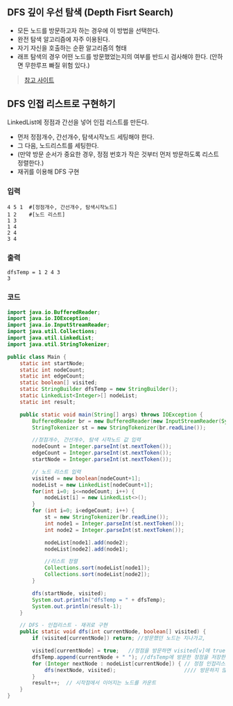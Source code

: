 ## DFS 깊이 우선 탐색 (Depth Fisrt Search)
+ 모든 노드를 방문하고자 하는 경우에 이 방법을 선택한다.
+ 완전 탐색 알고리즘에 자주 이용된다.
+ 자기 자신을 호출하는 순환 알고리즘의 형태
+ 래프 탐색의 경우 어떤 노드를 방문했었는지의 여부를 반드시 검사해야 한다. (안하면 무한루프 빠질 위험 있다.)

> [참고 사이트](https://minhamina.tistory.com/22) <br>

## DFS 인접 리스트로 구현하기
LinkedList에 정점과 간선을 넣어 인접 리스트를 만든다. <br>
+ 먼저 정점개수, 간선개수, 탐색시작노드 세팅해야 한다.
+ 그 다음, 노드리스트를 세팅한다.
+ (만약 방문 순서가 중요한 경우, 정점 번호가 작은 것부터 먼저 방문하도록 리스트 정렬한다.)
+ 재귀를 이용해 DFS 구현

### 입력
```
4 5 1  #[정점개수, 간선개수, 탐색시작노드]
1 2    #[노드 리스트]
1 3
1 4
2 4
3 4
```

### 출력
```
dfsTemp = 1 2 4 3 
3
```

### 코드
```java
import java.io.BufferedReader;
import java.io.IOException;
import java.io.InputStreamReader;
import java.util.Collections;
import java.util.LinkedList;
import java.util.StringTokenizer;

public class Main {
    static int startNode;
    static int nodeCount;
    static int edgeCount;
    static boolean[] visited;
    static StringBuilder dfsTemp = new StringBuilder();
    static LinkedList<Integer>[] nodeList;
    static int result;

    public static void main(String[] args) throws IOException {
        BufferedReader br = new BufferedReader(new InputStreamReader(System.in));
        StringTokenizer st = new StringTokenizer(br.readLine());

        //정점개수, 간선개수, 탐색 시작노드 값 입력
        nodeCount = Integer.parseInt(st.nextToken());
        edgeCount = Integer.parseInt(st.nextToken());
        startNode = Integer.parseInt(st.nextToken());

        // 노드 리스트 입력
        visited = new boolean[nodeCount+1];
        nodeList = new LinkedList[nodeCount+1];
        for(int i=0; i<=nodeCount; i++) {
            nodeList[i] = new LinkedList<>();
        }
        for (int i=0; i<edgeCount; i++) {
            st = new StringTokenizer(br.readLine());
            int node1 = Integer.parseInt(st.nextToken());
            int node2 = Integer.parseInt(st.nextToken());

            nodeList[node1].add(node2);
            nodeList[node2].add(node1);

            //리스트 정렬
            Collections.sort(nodeList[node1]);
            Collections.sort(nodeList[node2]);
        }

        dfs(startNode, visited);
        System.out.println("dfsTemp = " + dfsTemp);
        System.out.println(result-1);
    }

    // DFS - 인접리스트 - 재귀로 구현
    public static void dfs(int currentNode, boolean[] visited) {
        if (visited[currentNode]) return; //방문했던 노드는 지나가고,

        visited[currentNode] = true;   //정점을 방문하면 visited[v]에 true 값을 넣어 방문했다고 표시한 뒤
        dfsTemp.append(currentNode + " "); //dfsTemp에 방문한 정점을 저장한다.
        for (Integer nextNode : nodeList[currentNode]) { // 정점 인접리스트 순회 
            dfs(nextNode, visited);                      //// 방문하지 않은 정점이라면 다시 DFS
        }
        result++;  // 시작점에서 이어지는 노드를 카운트
    }
}
```
